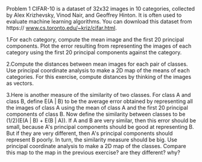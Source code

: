 Problem 1
CIFAR-10 is a dataset of 32x32 images in 10 categories, collected by Alex Krizhevsky, Vinod Nair, and Geoffrey Hinton. 
It is often used to evaluate machine learning algorithms. You can download this dataset from https:// www.cs.toronto.edu/~kriz/cifar.html.

1.For each category, compute the mean image and the first 20 principal components. 
Plot the error resulting from representing the images of each category using the first 20 principal components against the category.

2.Compute the distances between mean images for each pair of classes. 
Use principal coordinate analysis to make a 2D map of the means of each categories. 
For this exercise, compute distances by thinking of the images as vectors.

3.Here is another measure of the similarity of two classes. 
For class A and class B, define E(A | B) to be the average error obtained by representing all the images of class A using the mean of class A and the first 20 principal components of class B. 
Now define the similarity between classes to be (1/2)(E(A | B) + E(B | A)). 
If A and B are very similar, then this error should be small, because A's principal components should be good at representing B. But if they are very different, then A's principal components should represent B poorly. 
In turn, the similarity measure should be big. Use principal coordinate analysis to make a 2D map of the classes. Compare this map to the map in the previous exercise? are they different? why?
